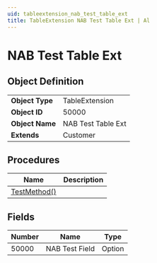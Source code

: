 ```yaml
---
uid: tableextension_nab_test_table_ext
title: TableExtension NAB Test Table Ext | Al
---
```

# NAB Test Table Ext

## Object Definition

<table>
<tr><td><b>Object Type</b></td><td>TableExtension</td></tr>
<tr><td><b>Object ID</b></td><td>50000</td></tr>
<tr><td><b>Object Name</b></td><td>NAB Test Table Ext</td></tr>
<tr><td><b>Extends</b></td><td>Customer</td></tr>
</table>

## Procedures

| Name | Description |
| ----- | ------ |
| [TestMethod()](test-method.md#test_method) |  |

## Fields

| Number | Name | Type |
| ---- | ------- | ----------- |
| 50000 | NAB Test Field | Option |

